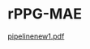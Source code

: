 # rPPG-MAE

[pipelinenew1.pdf](https://github.com/keke-nice/rPPG-MAE/files/11635907/pipelinenew1.pdf)

